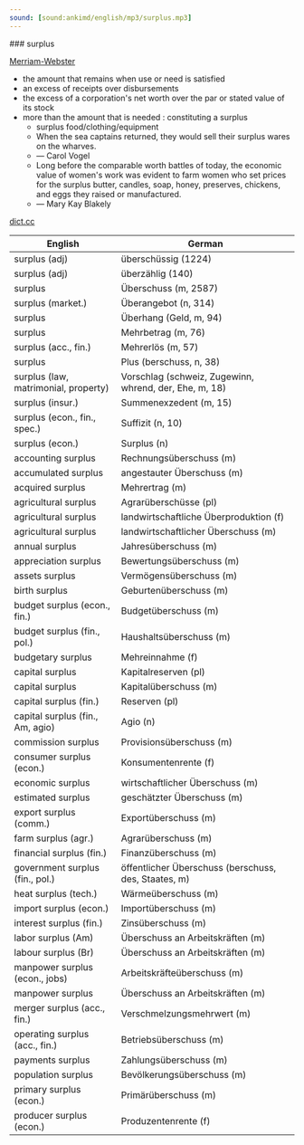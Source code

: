 ```yaml
---
sound: [sound:ankimd/english/mp3/surplus.mp3]
---
```


\### surplus

[Merriam-Webster](https://www.merriam-webster.com/dictionary/surplus)

- the amount that remains when use or need is satisfied
- an excess of receipts over disbursements
- the excess of a corporation's net worth over the par or stated value of its stock
- more than the amount that is needed : constituting a surplus
    - surplus food/clothing/equipment
    - When the sea captains returned, they would sell their surplus wares on the wharves.
    - — Carol Vogel
    - Long before the comparable worth battles of today, the economic value of women's work was evident to farm women who set prices for the surplus butter, candles, soap, honey, preserves, chickens, and eggs they raised or manufactured.
    - — Mary Kay Blakely

[dict.cc](https://www.dict.cc/surplus)

| English        | German       |
| -------------- | ------------ |
| surplus (adj) | überschüssig (1224) |
| surplus (adj) | überzählig (140) |
| surplus | Überschuss (m, 2587) |
| surplus (market.) | Überangebot (n, 314) |
| surplus | Überhang (Geld, m, 94) |
| surplus | Mehrbetrag (m, 76) |
| surplus (acc., fin.) | Mehrerlös (m, 57) |
| surplus | Plus (berschuss, n, 38) |
| surplus (law, matrimonial, property) | Vorschlag (schweiz, Zugewinn, whrend, der, Ehe, m, 18) |
| surplus (insur.) | Summenexzedent (m, 15) |
| surplus (econ., fin., spec.) | Suffizit (n, 10) |
| surplus (econ.) | Surplus (n) |
| accounting surplus | Rechnungsüberschuss (m) |
| accumulated surplus | angestauter Überschuss (m) |
| acquired surplus | Mehrertrag (m) |
| agricultural surplus | Agrarüberschüsse (pl) |
| agricultural surplus | landwirtschaftliche Überproduktion (f) |
| agricultural surplus | landwirtschaftlicher Überschuss (m) |
| annual surplus | Jahresüberschuss (m) |
| appreciation surplus | Bewertungsüberschuss (m) |
| assets surplus | Vermögensüberschuss (m) |
| birth surplus | Geburtenüberschuss (m) |
| budget surplus (econ., fin.) | Budgetüberschuss (m) |
| budget surplus (fin., pol.) | Haushaltsüberschuss (m) |
| budgetary surplus | Mehreinnahme (f) |
| capital surplus | Kapitalreserven (pl) |
| capital surplus | Kapitalüberschuss (m) |
| capital surplus (fin.) | Reserven (pl) |
| capital surplus (fin., Am, agio) | Agio (n) |
| commission surplus | Provisionsüberschuss (m) |
| consumer surplus (econ.) | Konsumentenrente (f) |
| economic surplus | wirtschaftlicher Überschuss (m) |
| estimated surplus | geschätzter Überschuss (m) |
| export surplus (comm.) | Exportüberschuss (m) |
| farm surplus (agr.) | Agrarüberschuss (m) |
| financial surplus (fin.) | Finanzüberschuss (m) |
| government surplus (fin., pol.) | öffentlicher Überschuss (berschuss, des, Staates, m) |
| heat surplus (tech.) | Wärmeüberschuss (m) |
| import surplus (econ.) | Importüberschuss (m) |
| interest surplus (fin.) | Zinsüberschuss (m) |
| labor surplus (Am) | Überschuss an Arbeitskräften (m) |
| labour surplus (Br) | Überschuss an Arbeitskräften (m) |
| manpower surplus (econ., jobs) | Arbeitskräfteüberschuss (m) |
| manpower surplus | Überschuss an Arbeitskräften (m) |
| merger surplus (acc., fin.) | Verschmelzungsmehrwert (m) |
| operating surplus (acc., fin.) | Betriebsüberschuss (m) |
| payments surplus | Zahlungsüberschuss (m) |
| population surplus | Bevölkerungsüberschuss (m) |
| primary surplus (econ.) | Primärüberschuss (m) |
| producer surplus (econ.) | Produzentenrente (f) |
